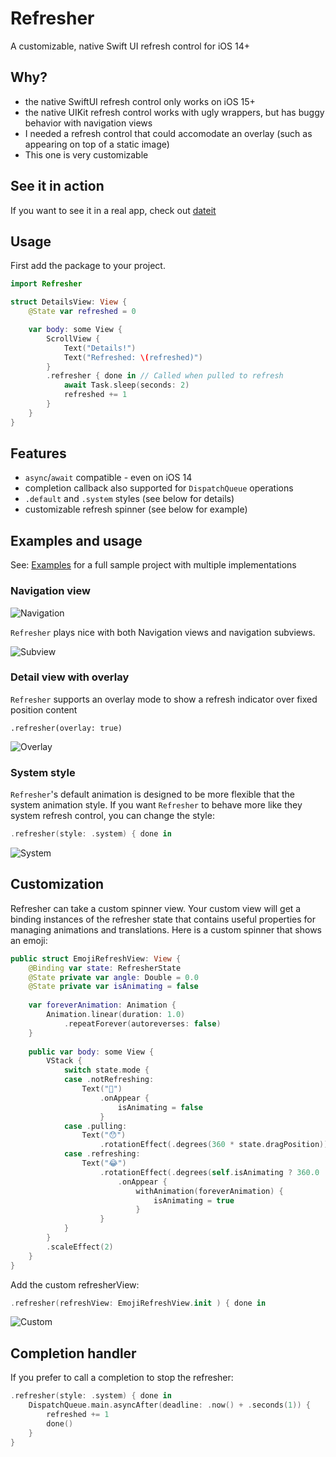 # Refresher

A customizable, native Swift UI refresh control for iOS 14+

## Why?

- the native SwiftUI refresh control only works on iOS 15+
- the native UIKit refresh control works with ugly wrappers, but has buggy behavior with navigation views
- I needed a refresh control that could accomodate an overlay (such as appearing on top of a static image)
- This one is very customizable

## See it in action
If you want to see it in a real app, check out [dateit](https://apps.apple.com/us/app/dateit/id1610780514)

## Usage 
First add the package to your project. 

```swift
import Refresher 

struct DetailsView: View {
    @State var refreshed = 0

    var body: some View {
        ScrollView {
            Text("Details!")
            Text("Refreshed: \(refreshed)")
        }
        .refresher { done in // Called when pulled to refresh
            await Task.sleep(seconds: 2)
            refreshed += 1
        }
    }
}
```

## Features
 - `async`/`await` compatible - even on iOS 14
 - completion callback also supported for `DispatchQueue` operations
 - `.default` and `.system` styles (see below for details)
 - customizable refresh spinner (see below for example)


## Examples and usage

See: [Examples](/Examples/) for a full sample project with multiple implementations

### Navigation view

![Navigation](/images/1.gif)

`Refresher` plays nice with both Navigation views and navigation subviews. 

![Subview](/images/3.gif)

### Detail view with overlay

`Refresher` supports an overlay mode to show a refresh indicator over fixed position content

`.refresher(overlay: true)`

![Overlay](/images/2.gif)

### System style
`Refresher`'s default animation is designed to be more flexible that the system animation style. If you want `Refresher` to behave more like they system refresh control, you can change the style:

```swift
.refresher(style: .system) { done in
```

![System](/images/5.gif)

## Customization

Refresher can take a custom spinner view. Your custom view will get a binding instances of the refresher state that contains useful properties for managing animations and translations. Here is a custom spinner that shows an emoji:

```swift
public struct EmojiRefreshView: View {
    @Binding var state: RefresherState
    @State private var angle: Double = 0.0
    @State private var isAnimating = false
    
    var foreverAnimation: Animation {
        Animation.linear(duration: 1.0)
            .repeatForever(autoreverses: false)
    }
    
    public var body: some View {
        VStack {
            switch state.mode {
            case .notRefreshing:
                Text("🤪")
                    .onAppear {
                        isAnimating = false
                    }
            case .pulling:
                Text("😯")
                    .rotationEffect(.degrees(360 * state.dragPosition))
            case .refreshing:
                Text("😂")
                    .rotationEffect(.degrees(self.isAnimating ? 360.0 : 0.0))
                        .onAppear {
                            withAnimation(foreverAnimation) {
                                isAnimating = true
                            }
                    }
            }
        }
        .scaleEffect(2)
    }
}
```

Add the custom refresherView:
```swift
.refresher(refreshView: EmojiRefreshView.init ) { done in
```

![Custom](/images/4.gif)

## Completion handler

If you prefer to call a completion to stop the refresher: 
```swift 
.refresher(style: .system) { done in
    DispatchQueue.main.asyncAfter(deadline: .now() + .seconds(1)) {
        refreshed += 1
        done()
    }
}
```
